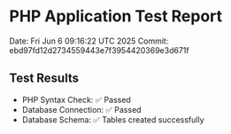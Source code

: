 # PHP Application Test Report
Date: Fri Jun  6 09:16:22 UTC 2025
Commit: ebd97fd12d2734559443e7f3954420369e3d671f

## Test Results
- PHP Syntax Check: ✅ Passed
- Database Connection: ✅ Passed
- Database Schema: ✅ Tables created successfully
